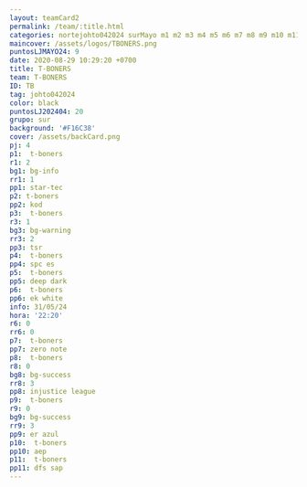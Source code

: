 ```yaml
---
layout: teamCard2
permalink: /team/:title.html
categories: nortejohto042024 surMayo m1 m2 m3 m4 m5 m6 m7 m8 m9 m10 m11
maincover: /assets/logos/TBONERS.png
puntosLJMAYO24: 9
date: 2020-08-29 10:29:20 +0700
title: T-BONERS
team: T-BONERS
ID: TB
tag: johto042024
color: black
puntosLJ202404: 20
grupo: sur
background: '#F16C38'
cover: /assets/backCard.png
pj: 4
p1:  t-boners
r1: 2
bg1: bg-info
rr1: 1
pp1: star-tec
p2: t-boners
pp2: kod
p3:  t-boners
r3: 1
bg3: bg-warning
rr3: 2
pp3: tsr
p4:  t-boners
pp4: spc es
p5:  t-boners
pp5: deep dark
p6:  t-boners
pp6: ek white
info: 31/05/24
hora: '22:20'
r6: 0
rr6: 0
p7:  t-boners
pp7: zero note
p8:  t-boners
r8: 0
bg8: bg-success
rr8: 3
pp8: injustice league
p9:  t-boners
r9: 0
bg9: bg-success
rr9: 3
pp9: er azul
p10:  t-boners
pp10: aep
p11:  t-boners
pp11: dfs sap
---
```



